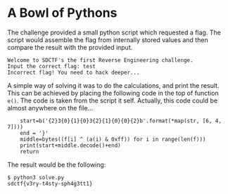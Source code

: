 # A Bowl of Pythons

The challenge provided a small python script which requested a flag.
The script would assemble the flag from internally stored values and then compare the result with the provided input.

``` $ python3 chal.py
Welcome to SDCTF's the first Reverse Engineering challenge.
Input the correct flag: test
Incorrect flag! You need to hack deeper...
```

A simple way of solving it was to do the calculations, and print the result.
This can be achieved by placing the following code in the top of function ```e()```. The code is taken from the script it self.
Actually, this code could be almost anywhere on the file...

```
    start=b('{2}3{0}{1}{0}3{2}{1}{0}{0}{2}b'.format(*map(str, [6, 4, 7])))
    end = '}'
    middle=bytes((f[i] ^ (a(i) & 0xff)) for i in range(len(f)))
    print(start+middle.decode()+end)
    return
```

The result would be the following:

```
$ python3 solve.py
sdctf{v3ry-t4sty-sph4g3tt1}
```

